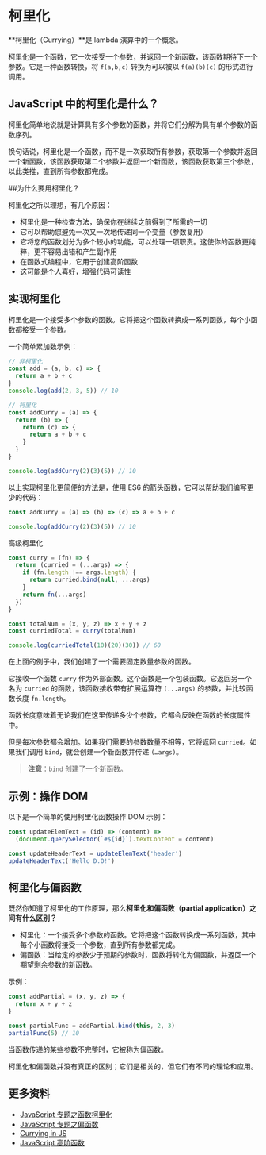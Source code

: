 # 柯里化

**柯里化（Currying）**是 lambda 演算中的一个概念。

柯里化是一个函数，它一次接受一个参数，并返回一个新函数，该函数期待下一个参数。它是一种函数转换，将 `f(a,b,c)` 转换为可以被以 `f(a)(b)(c)` 的形式进行调用。

## JavaScript 中的柯里化是什么？

柯里化简单地说就是计算具有多个参数的函数，并将它们分解为具有单个参数的函数序列。

换句话说，柯里化是一个函数，而不是一次获取所有参数，获取第一个参数并返回一个新函数，该函数获取第二个参数并返回一个新函数，该函数获取第三个参数，以此类推，直到所有参数都完成。

##为什么要用柯里化？

柯里化之所以理想，有几个原因：

- 柯里化是一种检查方法，确保你在继续之前得到了所需的一切
- 它可以帮助您避免一次又一次地传递同一个变量（参数复用）
- 它将您的函数划分为多个较小的功能，可以处理一项职责。这使你的函数更纯粹，更不容易出错和产生副作用
- 在函数式编程中，它用于创建高阶函数
- 这可能是个人喜好，增强代码可读性

## 实现柯里化

柯里化是一个接受多个参数的函数。它将把这个函数转换成一系列函数，每个小函数都接受一个参数。

一个简单累加数示例：

```js
// 非柯里化
const add = (a, b, c) => {
  return a + b + c
}
console.log(add(2, 3, 5)) // 10

// 柯里化
const addCurry = (a) => {
  return (b) => {
    return (c) => {
      return a + b + c
    }
  }
}

console.log(addCurry(2)(3)(5)) // 10
```

以上实现柯里化更简便的方法是，使用 ES6 的箭头函数，它可以帮助我们编写更少的代码：

```js
const addCurry = (a) => (b) => (c) => a + b + c

console.log(addCurry(2)(3)(5)) // 10
```

高级柯里化

```js
const curry = (fn) => {
  return (curried = (...args) => {
    if (fn.length !== args.length) {
      return curried.bind(null, ...args)
    }
    return fn(...args)
  })
}

const totalNum = (x, y, z) => x + y + z
const curriedTotal = curry(totalNum)

console.log(curriedTotal(10)(20)(30)) // 60
```

在上面的例子中，我们创建了一个需要固定数量参数的函数。

它接收一个函数 `curry` 作为外部函数。这个函数是一个包装函数。它返回另一个名为 `curried` 的函数，该函数接收带有扩展运算符 `(...args)` 的参数，并比较函数长度 `fn.length`。

函数长度意味着无论我们在这里传递多少个参数，它都会反映在函数的长度属性中。

但是每次参数都会增加。如果我们需要的参数数量不相等，它将返回 `curried`。如果我们调用 `bind`，就会创建一个新函数并传递 `(…args)`。

> **注意**：`bind` 创建了一个新函数。

## 示例：操作 DOM

以下是一个简单的使用柯里化函数操作 DOM 示例：

```js
const updateElemText = (id) => (content) =>
  (document.querySelector(`#${id}`).textContent = content)

const updateHeaderText = updateElemText('header')
updateHeaderText('Hello D.O!')
```

## 柯里化与偏函数

既然你知道了柯里化的工作原理，那么**柯里化和偏函数（partial application）之间有什么区别？**

- 柯里化：一个接受多个参数的函数。它将把这个函数转换成一系列函数，其中每个小函数将接受一个参数，直到所有参数都完成。
- 偏函数：当给定的参数少于预期的参数时，函数将转化为偏函数，并返回一个期望剩余参数的新函数。

示例：

```js
const addPartial = (x, y, z) => {
  return x + y + z
}

const partialFunc = addPartial.bind(this, 2, 3)
partialFunc(5) // 10
```

当函数传递的某些参数不完整时，它被称为偏函数。

柯里化和偏函数并没有真正的区别；它们是相关的，但它们有不同的理论和应用。

## 更多资料

- [JavaScript 专题之函数柯里化](https://github.com/mqyqingfeng/Blog/issues/42)
- [JavaScript 专题之偏函数](https://github.com/mqyqingfeng/Blog/issues/43)
- [Currying in JS](https://hackernoon.com/currying-in-js-d9ddc64f162e)
- [JavaScript 高阶函数](https://github.com/lio-zero/blog/blob/master/JavaScript/JavaScript%20%E9%AB%98%E9%98%B6%E5%87%BD%E6%95%B0.md)
